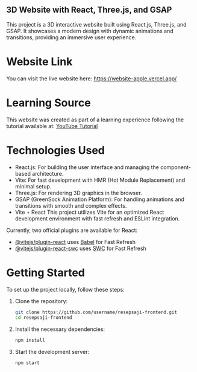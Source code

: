 ## 3D Website with React, Three.js, and GSAP
This project is a 3D interactive website built using React.js, Three.js, and GSAP. It showcases a modern design with dynamic animations and transitions, providing an immersive user experience.

# Website Link
You can visit the live website here: https://website-apple.vercel.app/

# Learning Source
This website was created as part of a learning experience following the tutorial available at: [YouTube Tutorial](https://youtu.be/RbxHZwFtRT4?si=2gVPo25xY10dtJTB)

# Technologies Used
- React.js: For building the user interface and managing the component-based architecture.
- Vite: For fast development with HMR (Hot Module Replacement) and minimal setup.
- Three.js: For rendering 3D graphics in the browser.
- GSAP (GreenSock Animation Platform): For handling animations and transitions with smooth and complex effects.
- Vite + React
This project utilizes Vite for an optimized React development environment with fast refresh and ESLint integration.

Currently, two official plugins are available for React:


- [@vitejs/plugin-react](https://github.com/vitejs/vite-plugin-react/blob/main/packages/plugin-react/README.md) uses [Babel](https://babeljs.io/) for Fast Refresh
- [@vitejs/plugin-react-swc](https://github.com/vitejs/vite-plugin-react-swc) uses [SWC](https://swc.rs/) for Fast Refresh

# Getting Started
To set up the project locally, follow these steps:
1. Clone the repository:
   ```bash
   git clone https://github.com/username/resepsaji-frontend.git
   cd resepsaji-frontend
2. Install the necessary dependencies:
   ```bash
   npm install
3. Start the development server:
   ```bash
   npm start
